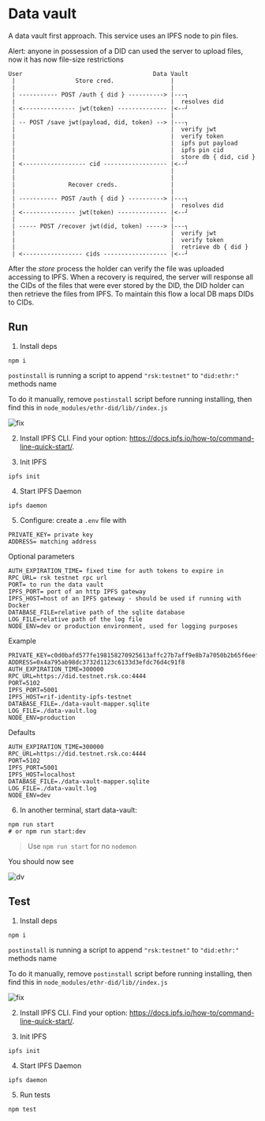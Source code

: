 # Data vault

A data vault first approach. This service uses an IPFS node to pin files.

Alert: anyone in possession of a DID can used the server to upload files, now it has now file-size restrictions

```
User                                     Data Vault
 |                 Store cred.                |
 |                                            |
 | ----------- POST /auth { did } ----------> |---┐
 |                                            |  resolves did
 | <--------------- jwt(token) -------------- |<--┘
 |                                            |
 | -- POST /save jwt(payload, did, token) --> |---┐
 |                                            |  verify jwt
 |                                            |  verify token
 |                                            |  ipfs put payload
 |                                            |  ipfs pin cid
 |                                            |  store db { did, cid }
 | <------------------ cid ------------------ |<--┘
 |                                            |
 |                                            |
 |               Recover creds.               |
 |                                            |
 | ----------- POST /auth { did } ----------> |---┐
 |                                            |  resolves did
 | <--------------- jwt(token) -------------- |<--┘
 |                                            |
 | ----- POST /recover jwt(did, token) -----> |---┐
 |                                            |  verify jwt
 |                                            |  verify token
 |                                            |  retrieve db { did }
 | <----------------- cids ------------------ |<--┘
```

After the _store_ process the holder can verify the file was uploaded accessing to IPFS. When a recovery is required, the server will response all the CIDs of the files that were ever stored by the DID, the DID holder can then retrieve the files from IPFS. To maintain this flow a local DB maps DIDs to CIDs.

## Run

1. Install deps

  ```
  npm i
  ```

  `postinstall` is running a script to append `"rsk:testnet"` to `"did:ethr:"` methods name

  To do it manually, remove `postinstall` script before running installing, then find this in `node_modules/ethr-did/lib//index.js`

  ![fix](./img/fix.png)

2. Install IPFS CLI. Find your option: https://docs.ipfs.io/how-to/command-line-quick-start/.

3. Init IPFS

  ```
  ipfs init
  ```

4. Start IPFS Daemon

  ```
  ipfs daemon
  ```

5. Configure: create a `.env` file with

  ```
  PRIVATE_KEY= private key
  ADDRESS= matching address
  ```

  Optional parameters

  ```
  AUTH_EXPIRATION_TIME= fixed time for auth tokens to expire in
  RPC_URL= rsk testnet rpc url
  PORT= to run the data vault
  IPFS_PORT= port of an http IPFS gateway
  IPFS_HOST=host of an IPFS gateway - should be used if running with Docker
  DATABASE_FILE=relative path of the sqlite database
  LOG_FILE=relative path of the log file
  NODE_ENV=dev or production environment, used for logging purposes
  ```

  Example

  ```
  PRIVATE_KEY=c0d0bafd577fe198158270925613affc27b7aff9e8b7a7050b2b65f6eefd3083
  ADDRESS=0x4a795ab98dc3732d1123c6133d3efdc76d4c91f8
  AUTH_EXPIRATION_TIME=300000
  RPC_URL=https://did.testnet.rsk.co:4444
  PORT=5102
  IPFS_PORT=5001
  IPFS_HOST=rif-identity-ipfs-testnet
  DATABASE_FILE=./data-vault-mapper.sqlite
  LOG_FILE=./data-vault.log
  NODE_ENV=production
  ```

  Defaults

  ```
  AUTH_EXPIRATION_TIME=300000
  RPC_URL=https://did.testnet.rsk.co:4444
  PORT=5102
  IPFS_PORT=5001
  IPFS_HOST=localhost
  DATABASE_FILE=./data-vault-mapper.sqlite
  LOG_FILE=./data-vault.log
  NODE_ENV=dev
  ```

6. In another terminal, start data-vault:

  ```
  npm run start
  # or npm run start:dev
  ```

  > Use `npm run start` for no `nodemon`

You should now see

![dv](dv.png)

## Test

1. Install deps

  ```
  npm i
  ```

  `postinstall` is running a script to append `"rsk:testnet"` to `"did:ethr:"` methods name

  To do it manually, remove `postinstall` script before running installing, then find this in `node_modules/ethr-did/lib//index.js`

  ![fix](./img/fix.png)

2. Install IPFS CLI. Find your option: https://docs.ipfs.io/how-to/command-line-quick-start/.

3. Init IPFS

  ```
  ipfs init
  ```

4. Start IPFS Daemon

  ```
  ipfs daemon
  ```

5. Run tests

  ```
  npm test
  ```